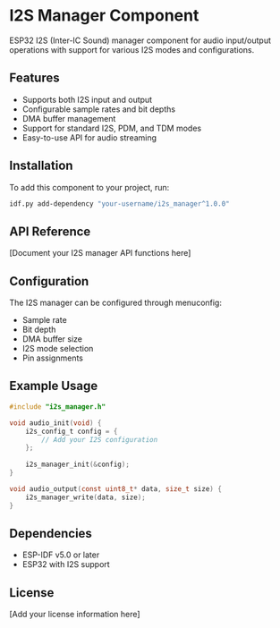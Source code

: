 # I2S Manager Component

ESP32 I2S (Inter-IC Sound) manager component for audio input/output operations with support for various I2S modes and configurations.

## Features

- Supports both I2S input and output
- Configurable sample rates and bit depths
- DMA buffer management
- Support for standard I2S, PDM, and TDM modes
- Easy-to-use API for audio streaming

## Installation

To add this component to your project, run:
```bash
idf.py add-dependency "your-username/i2s_manager^1.0.0"
```

## API Reference

[Document your I2S manager API functions here]

## Configuration

The I2S manager can be configured through menuconfig:
- Sample rate
- Bit depth
- DMA buffer size
- I2S mode selection
- Pin assignments

## Example Usage

```c
#include "i2s_manager.h"

void audio_init(void) {
    i2s_config_t config = {
        // Add your I2S configuration
    };
    
    i2s_manager_init(&config);
}

void audio_output(const uint8_t* data, size_t size) {
    i2s_manager_write(data, size);
}
```

## Dependencies

- ESP-IDF v5.0 or later
- ESP32 with I2S support

## License

[Add your license information here] 